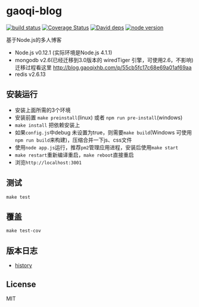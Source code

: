 gaoqi-blog
=

[![build status][travis-image]][travis-url]
[![Coverage Status][coverage-image]][coverage-url]
[![David deps][david-image]][david-url]
[![node version][node-image]][node-url]

[travis-image]: https://img.shields.io/travis/luoyjx/gaoqi-blog/master.svg?style=flat-square
[travis-url]: https://travis-ci.org/luoyjx/gaoqi-blog
[coverage-image]: https://img.shields.io/coveralls/luoyjx/gaoqi-blog.svg?style=flat-square
[coverage-url]: https://coveralls.io/r/luoyjx/gaoqi-blog?branch=master
[david-image]: https://img.shields.io/david/luoyjx/gaoqi-blog.svg?style=flat-square
[david-url]: https://david-dm.org/luoyjx/gaoqi-blog
[node-image]: https://img.shields.io/badge/node.js-%3E=_4.1.1-green.svg?style=flat-square
[node-url]: http://nodejs.org/download/

基于Node.js的多人博客

* Node.js v0.12.1 (实际环境是Node.js 4.1.1)
* mongodb v2.6(已经迁移到3.0版本的 wiredTiger 引擎，可使用2.6，不影响)
  迁移过程看这里
  http://blog.gaoqixhb.com/p/55cb5fc17c68e69a01af69aa
* redis v2.6.13

## 安装运行

* 安装上面所需的3个环境
* 安装前置 `make preinstall`(linux) 或者 `npm run pre-install`(windows)
* `make install` 把依赖安装上
* 如果`config.js`中debug 未设置为true，则需要`make build`(Windows 可使用`npm run build`来构建)，压缩合并一下js、css文件
* 使用`node app.js`运行，推荐`pm2`管理应用进程，安装后使用`make start`
* `make restart`重新编译重启，`make reboot`直接重启
* 浏览`http://localhost:3001`

## 测试

`make test`

## 覆盖

`make test-cov`

## 版本日志
* [history](https://github.com/luoyjx/gaoqi-blog/blob/master/History.md)

## License
MIT
